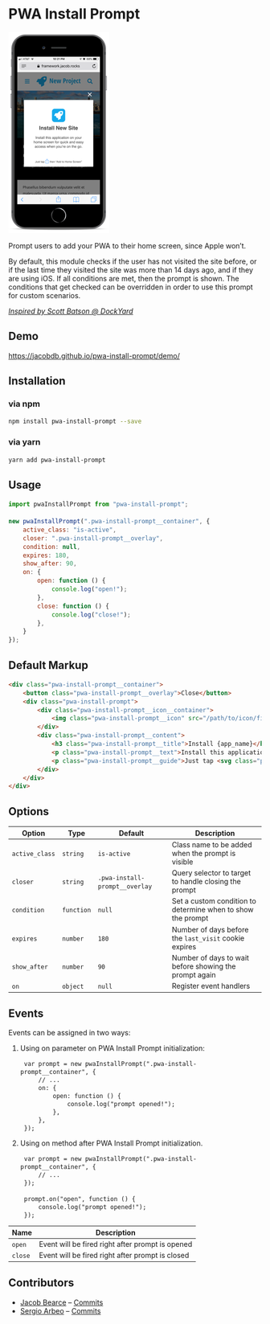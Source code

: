 # PWA Install Prompt

![screenshot](screenshot.png)

Prompt users to add your PWA to their home screen, since Apple won’t.

By default, this module checks if the user has not visited the site before, or if the last time they visited the site was more than 14 days ago, and if they are using iOS. If all conditions are met, then the prompt is shown. The conditions that get checked can be overridden in order to use this prompt for custom scenarios.

*[Inspired by Scott Batson @ DockYard](https://dockyard.com/blog/2017/09/27/encouraging-pwa-installation-on-ios)*

## Demo

https://jacobdb.github.io/pwa-install-prompt/demo/

## Installation

### via npm

```sh
npm install pwa-install-prompt --save
```

### via yarn

```sh
yarn add pwa-install-prompt
```

## Usage

```js
import pwaInstallPrompt from "pwa-install-prompt";

new pwaInstallPrompt(".pwa-install-prompt__container", {
    active_class: "is-active",
    closer: ".pwa-install-prompt__overlay",
    condition: null,
    expires: 180,
    show_after: 90,
    on: {
        open: function () {
            console.log("open!");
        },
        close: function () {
            console.log("close!");
        },
    }
});
```

## Default Markup

```html
<div class="pwa-install-prompt__container">
    <button class="pwa-install-prompt__overlay">Close</button>
    <div class="pwa-install-prompt">
        <div class="pwa-install-prompt__icon__container">
            <img class="pwa-install-prompt__icon" src="/path/to/icon/file.png" alt="{app_name}" />
        </div>
        <div class="pwa-install-prompt__content">
            <h3 class="pwa-install-prompt__title">Install {app_name}</h3>
            <p class="pwa-install-prompt__text">Install this application on your home screen for quick and easy access when you’re on the go.</p>
            <p class="pwa-install-prompt__guide">Just tap <svg class="pwa-install-prompt__guide__icon" viewBox="0 0 128 128" xmlns="http://www.w3.org/2000/svg" xmlns:xlink="http://www.w3.org/1999/xlink"><title>Share</title><path fill="#007AFF" d="M48.883,22.992L61.146,10.677L61.146,78.282C61.146,80.005 62.285,81.149 64,81.149C65.715,81.149 66.854,80.005 66.854,78.282L66.854,10.677L79.117,22.992C79.693,23.57 80.256,23.853 81.114,23.853C81.971,23.853 82.534,23.57 83.11,22.992C84.25,21.848 84.25,20.125 83.11,18.981L65.997,1.794C65.715,1.511 65.421,1.215 65.139,1.215C64.563,0.932 63.718,0.932 62.861,1.215C62.579,1.498 62.285,1.498 62.003,1.794L44.89,18.981C43.75,20.125 43.75,21.848 44.89,22.992C46.029,24.149 47.744,24.149 48.883,22.992ZM103.936,35.32L81.114,35.32L81.114,41.053L103.936,41.053L103.936,121.27L24.064,121.27L24.064,41.053L46.886,41.053L46.886,35.32L24.064,35.32C20.928,35.32 18.355,37.904 18.355,41.053L18.355,121.27C18.355,124.419 20.928,127.003 24.064,127.003L103.936,127.003C107.072,127.003 109.645,124.419 109.645,121.27L109.645,41.053C109.645,37.891 107.072,35.32 103.936,35.32Z" /></svg> then “Add to Home Screen”</p>
        </div>
    </div>
</div>
```

## Options

| Option         | Type       | Default                                 | Description                                                 |
|----------------|------------|-----------------------------------------|-------------------------------------------------------------|
| `active_class` | `string`   | `is-active`                             | Class name to be added when the prompt is visible           |
| `closer`       | `string`   | `.pwa-install-prompt__overlay`          | Query selector to target to handle closing the prompt       |
| `condition`    | `function` | `null`                                  | Set a custom condition to determine when to show the prompt |
| `expires`      | `number`   | `180`                                   | Number of days before the `last_visit` cookie expires       |
| `show_after`   | `number`   | `90`                                    | Number of days to wait before showing the prompt again      |
| `on`           | `object`   | `null`                                  | Register event handlers                                     |

## Events

Events can be assigned in two ways:

1. Using on parameter on PWA Install Prompt initialization:

        var prompt = new pwaInstallPrompt(".pwa-install-prompt__container", {
            // ...
            on: {
                open: function () {
                    console.log("prompt opened!");
                },
            },
        });

2. Using on method after PWA Install Prompt initialization.

        var prompt = new pwaInstallPrompt(".pwa-install-prompt__container", {
            // ...
        });

        prompt.on("open", function () {
            console.log("prompt opened!");
        });

| Name    | Description                                      |
|---------|--------------------------------------------------|
| `open`  | Event will be fired right after prompt is opened |
| `close` | Event will be fired right after prompt is closed |

## Contributors

- [Jacob Bearce](https://github.com/JacobDB) &ndash; [Commits](https://github.com/JacobDB/pwa-install-prompt/commits?author=JacobDB)
- [Sergio Arbeo](https://github.com/Serabe) &ndash; [Commits](https://github.com/JacobDB/pwa-install-prompt/commits?author=Serabe)
